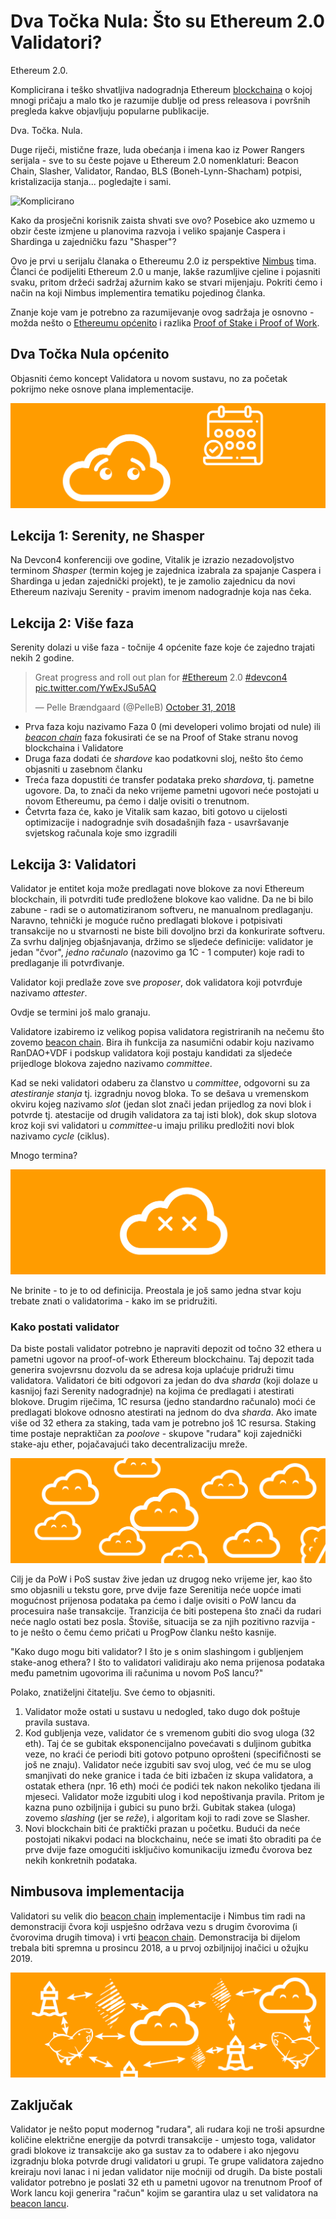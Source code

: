 # Dva Točka Nula: Što su Ethereum 2.0 Validatori?

Ethereum 2.0. 

Komplicirana i teško shvatljiva nadogradnja Ethereum [blockchaina](https://bitfalls.com/hr/2017/08/20/blockchain-explained-blockchain-works/) o kojoj mnogi pričaju a malo tko je razumije dublje od press releasova i površnih pregleda kakve objavljuju popularne publikacije.

Dva. Točka. Nula.

Duge riječi, mistične fraze, luda obećanja i imena kao iz Power Rangers serijala - sve to su česte pojave u Ethereum 2.0 nomenklaturi: Beacon Chain, Slasher, Validator, Randao, BLS (Boneh-Lynn-Shacham) potpisi, kristalizacija stanja... pogledajte i sami.

![Komplicirano](../images/01.png)

Kako da prosječni korisnik zaista shvati sve ovo? Posebice ako uzmemo u obzir česte izmjene u planovima razvoja i veliko spajanje Caspera i Shardinga u zajedničku fazu "Shasper"?

Ovo je prvi u serijalu članaka o Ethereumu 2.0 iz perspektive [Nimbus](https://bitfalls.com/nimbus) tima. Članci će podijeliti Ethereum 2.0 u manje, lakše razumljive cjeline i pojasniti svaku, pritom držeći sadržaj ažurnim kako se stvari mijenjaju. Pokriti ćemo i način na koji Nimbus implementira tematiku pojedinog članka.

Znanje koje vam je potrebno za razumijevanje ovog sadržaja je osnovno - možda nešto o [Ethereumu općenito](https://bitfalls.com/hr/2017/09/19/what-ethereum-compare-to-bitcoin/) i razlika [Proof of Stake i Proof of Work](https://bitfalls.com/hr/2018/04/24/whats-the-difference-between-proof-of-work-pow-proof-of-stake-pos-and-delegated-pos/).

## Dva Točka Nula općenito

Objasniti ćemo koncept Validatora u novom sustavu, no za početak pokrijmo neke osnove plana implementacije.

![Kada](../images/02.png)

## Lekcija 1: Serenity, ne Shasper

Na Devcon4 konferenciji ove godine, Vitalik je izrazio nezadovoljstvo terminom _Shasper_ (termin kojeg je zajednica izabrala za spajanje Caspera i Shardinga u jedan zajednički projekt), te je zamolio zajednicu da novi Ethereum nazivaju Serenity - pravim imenom nadogradnje koja nas čeka.

## Lekcija 2: Više faza

Serenity dolazi u više faza - točnije 4 općenite faze koje će zajedno trajati nekih 2 godine.

<blockquote class="twitter-tweet" data-lang="en"><p lang="en" dir="ltr">Great progress and roll out plan for <a href="https://twitter.com/hashtag/Ethereum?src=hash&amp;ref_src=twsrc%5Etfw">#Ethereum</a> 2.0 <a href="https://twitter.com/hashtag/devcon4?src=hash&amp;ref_src=twsrc%5Etfw">#devcon4</a> <a href="https://t.co/YwExJSu5AQ">pic.twitter.com/YwExJSu5AQ</a></p>&mdash; Pelle Brændgaard (@PelleB) <a href="https://twitter.com/PelleB/status/1057581668976885760?ref_src=twsrc%5Etfw">October 31, 2018</a></blockquote>
<script async src="https://platform.twitter.com/widgets.js" charset="utf-8"></script>

- Prva faza koju nazivamo Faza 0 (mi developeri volimo brojati od nule) ili _[beacon chain]((https://our.status.im/two-point-oh-the-beacon-chain/))_ faza fokusirati će se na Proof of Stake stranu novog blockchaina i Validatore
- Druga faza dodati će _shardove_ kao podatkovni sloj, nešto što ćemo objasniti u zasebnom članku
- Treća faza dopustiti će transfer podataka preko _shardova_, tj. pametne ugovore. Da, to znači da neko vrijeme pametni ugovori neće postojati u novom Ethereumu, pa ćemo i dalje ovisiti o trenutnom.
- Četvrta faza će, kako je Vitalik sam kazao, biti gotovo u cijelosti optimizacije i nadogradnje svih dosadašnjih faza - usavršavanje svjetskog računala koje smo izgradili


## Lekcija 3: Validatori

Validator je entitet koja može predlagati nove blokove za novi Ethereum blockchain, ili potvrditi tuđe predložene blokove kao validne. Da ne bi bilo zabune - radi se o automatiziranom softveru, ne manualnom predlaganju. Naravno, tehnički je moguće ručno predlagati blokove i potpisivati transakcije no u stvarnosti ne biste bili dovoljno brzi da konkurirate softveru. Za svrhu daljnjeg objašnjavanja, držimo se sljedeće definicije: validator je jedan "čvor", _jedno računalo_ (nazovimo ga 1C - 1 computer) koje radi to predlaganje ili potvrđivanje.

Validator koji predlaže zove sve _proposer_, dok validatora koji potvrđuje nazivamo _attester_.

Ovdje se termini još malo granaju.

Validatore izabiremo iz velikog popisa validatora registriranih na nečemu što zovemo [beacon chain](https://our.status.im/two-point-oh-the-beacon-chain/). Bira ih funkcija za nasumični odabir koju nazivamo RanDAO+VDF i podskup validatora koji postaju kandidati za sljedeće prijedloge blokova zajedno nazivamo _committee_.

Kad se neki validatori odaberu za članstvo u _committee_, odgovorni su za _atestiranje stanja_ tj. izgradnju novog bloka. To se dešava u vremenskom okviru kojeg nazivamo _slot_ (jedan slot znači jedan prijedlog za novi blok i potvrde tj. atestacije od drugih validatora za taj isti blok), dok skup slotova kroz koji svi validatori u _committee_-u imaju priliku predložiti novi blok nazivamo _cycle_ (ciklus).

Mnogo termina?

![Zbunjola](../images/03.png)

Ne brinite - to je to od definicija. Preostala je još samo jedna stvar koju trebate znati o validatorima - kako im se pridružiti.

### Kako postati validator

Da biste postali validator potrebno je napraviti depozit od točno 32 ethera u pametni ugovor na proof-of-work Ethereum blockchainu. Taj depozit tada generira svojevrsnu dozvolu da se adresa koja uplaćuje pridruži timu validatora. Validatori će biti odgovori za jedan do dva _sharda_ (koji dolaze u kasnijoj fazi Serenity nadogradnje) na kojima će predlagati i atestirati blokove. Drugim riječima, 1C resursa (jedno standardno računalo) moći će predlagati blokove odnosno atestirati na jednom do dva _sharda_. Ako imate više od 32 ethera za staking, tada vam je potrebno još 1C resursa. Staking time postaje nepraktičan za _poolove_ - skupove "rudara" koji zajednički stake-aju ether, pojačavajući tako decentralizaciju mreže.

![Decentralizacija](../images/04.png)

Cilj je da PoW i PoS sustav žive jedan uz drugog neko vrijeme jer, kao što smo objasnili u tekstu gore, prve dvije faze Serenitija neće uopće imati mogućnost prijenosa podataka pa ćemo i dalje ovisiti o PoW lancu da procesuira naše transakcije. Tranzicija će biti postepena što znači da rudari neće naglo ostati bez posla. Štoviše, situacija se za njih pozitivno razvija - to je nešto o čemu ćemo pričati u ProgPow članku nešto kasnije.

"Kako dugo mogu biti validator? I što je s onim slashingom i gubljenjem stake-anog ethera? I što to validatori validiraju ako nema prijenosa podataka među pametnim ugovorima ili računima u novom PoS lancu?"

Polako, znatiželjni čitatelju. Sve ćemo to objasniti.

1. Validator može ostati u sustavu u nedogled, tako dugo dok poštuje pravila sustava.
2. Kod gubljenja veze, validator će s vremenom gubiti dio svog uloga (32 eth). Taj će se gubitak eksponencijalno povećavati s duljinom gubitka veze, no kraći će periodi biti gotovo potpuno oprošteni (specifičnosti se još ne znaju). Validator neće izgubiti sav svoj ulog, već će mu se ulog smanjivati do neke granice i tada će biti izbačen iz skupa validatora, a ostatak ethera (npr. 16 eth) moći će podići tek nakon nekoliko tjedana ili mjeseci. Validator može izgubiti ulog i kod nepoštivanja pravila. Pritom je kazna puno ozbiljnija i gubici su puno brži. Gubitak stakea (uloga) zovemo _slashing_ (jer se _reže_), i algoritam koji to radi zove se Slasher.
3. Novi blockchain biti će praktički prazan u početku. Budući da neće postojati nikakvi podaci na blockchainu, neće se imati što obraditi pa će prve dvije faze omogućiti isključivo komunikaciju između čvorova bez nekih konkretnih podataka.

## Nimbusova implementacija

Validatori su velik dio [beacon chain](https://our.status.im/two-point-oh-the-beacon-chain/) implementacije i Nimbus tim radi na demonstraciji čvora koji uspješno održava vezu s drugim čvorovima (i čvorovima drugih timova) i vrti [beacon chain](https://our.status.im/two-point-oh-the-beacon-chain/).  Demonstracija bi dijelom trebala biti spremna u prosincu 2018, a u prvoj ozbiljnijoj inačici u ožujku 2019.

![Networking](../images/05.png)

## Zaključak

Validator je nešto poput modernog "rudara", ali rudara koji ne troši apsurdne količine električne energije da potvrdi transakcije - umjesto toga, validator gradi blokove iz transakcije ako ga sustav za to odabere i ako njegovu izgradnju bloka potvrde drugi validatori u grupi. Te grupe validatora zajedno kreiraju novi lanac i ni jedan validator nije moćniji od drugih. Da biste postali validator potrebno je poslati 32 eth u pametni ugovor na trenutnom Proof of Work lancu koji generira "račun" kojim se garantira ulaz u set validatora na [beacon lancu](https://our.status.im/two-point-oh-the-beacon-chain/).